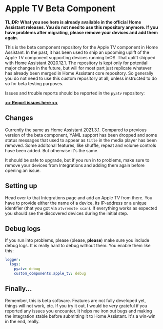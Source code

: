 # Apple TV Beta Component

**TL;DR: What you see here is already available in the official Home Assistant releases.
You do not need to use this repository anymore. If you have problems after migrating,
please remove your devices and add them again.**

This is the beta component repository for the Apple TV component in Home Assistant.
In the past, it has been used to ship an upcoming uplift of the Apple TV component
supporting devices running tvOS. That uplift shipped with Home Assistant 2020.12.1.
The repository is kept only for potential major changes in the future, but will for
most part just replicate whatever has already been merged in Home Assistant core
repository. So generally you do not need to use this custom repository at all, unless
instructed to do so for beta testing purposes.

Issues and trouble reports should be reported in the `pyatv` repository:

[**>> Report issues here <<**](https://github.com/postlund/pyatv/issues)

## Changes

Currently the same as Home Assistant 2021.3.1. Compared to previous version of the
beta component, YAML support has been dropped and some status messages that used to
appear as `title` in the media player has been removed. Some additonal features,
like shuffle, repeat and volume controls have been added. But otherwise it's the same.

It should be safe to upgrade, but if you run in to problems, make sure to remove your
devices from Integrations and adding them again before opening an issue.

## Setting up

Head over to that Integrations page and add an Apple TV from there. You have to
provide either the name of a device, its IP-address or a unique identifier
(that you got via `atvremote scan`). If everything works as expected you should
see the discovered devices during the initial step.

## Debug logs

If you run into problems, please (please, **please**) make sure you include debug
logs. It is really hard to debug without them. You enable them like this:

```yaml
logger:
  logs:
    pyatv: debug
    custom_components.apple_tv: debug
```

## Finally...

Remember, this is beta software. Features are not fully developed yet, things
will not work, etc. If you try it out, I would be *very* grateful if you reported
any issues you encounter. It helps me iron out bugs and making the integration
stable before submitting it to Home Assistant. It's a win-win in the end, really.
